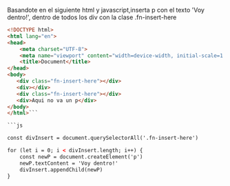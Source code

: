 Basandote en el siguiente html y javascript,inserta p con el texto 'Voy dentro!', dentro de todos los div con la clase .fn-insert-here

```html
<!DOCTYPE html>
<html lang="en">
<head>
    <meta charset="UTF-8">
    <meta name="viewport" content="width=device-width, initial-scale=1.0">
    <title>Document</title>
</head>
<body>
   <div class="fn-insert-here"></div>
   <div></div>
   <div class="fn-insert-here"></div>
   <div>Aqui no va un p</div>
</body>
</html>```

```js 

const divInsert = document.querySelectorAll('.fn-insert-here')

for (let i = 0; i < divInsert.length; i++) {
    const newP = document.createElement('p')
    newP.textContent = 'Voy dentro!'
    divInsert.appendChild(newP)
}

```